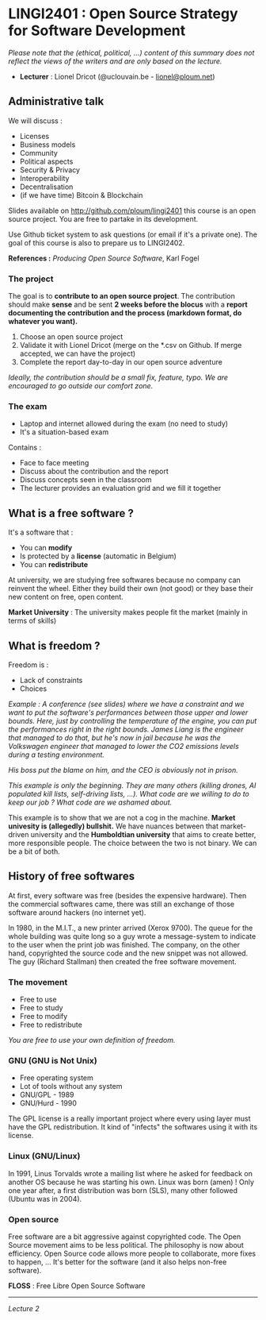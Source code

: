# LINGI2401 : Open Source Strategy for Software Development
*Please note that the (ethical, political, ...) content of this summary does not reflect the views of the writers and are only based on the lecture.*

* **Lecturer** : Lionel Dricot (@uclouvain.be - lionel@ploum.net)

## Administrative talk
We will discuss :
* Licenses
* Business models
* Community
* Political aspects
* Security & Privacy
* Interoperability
* Decentralisation
* (if we have time) Bitcoin & Blockchain

Slides available on http://github.com/ploum/lingi2401 this course is an open source project. You are free to partake in its development.

Use Github ticket system to ask questions (or email if it's a private one). The goal of this course is also to prepare us to LINGI2402.

**References :** *Producing Open Source Software*, Karl Fogel

### The project
The goal is to **contribute to an open source project**. The contribution should make **sense** and be sent **2 weeks before the blocus** with a **report documenting the contribution and the process (markdown format, do whatever you want).**

1. Choose an open source project
2. Validate it with Lionel Dricot (merge on the \*.csv on Github. If merge accepted, we can have the project)
3. Complete the report day-to-day in our open source adventure

*Ideally, the contribution should be a small fix, feature, typo. We are encouraged to go outside our comfort zone.*

### The exam
* Laptop and internet allowed during the exam (no need to study)
* It's a situation-based exam

Contains :
* Face to face meeting
* Discuss about the contribution and the report
* Discuss concepts seen in the classroom
* The lecturer provides an evaluation grid and we fill it together

## What is a free software ?
It's a software that :
* You can **modify**
* Is protected by a **license** (automatic in Belgium)
* You can **redistribute**

At university, we are studying free softwares because no company can reinvent the wheel. Either they build their own (not good) or they base their new content on free, open content.

**Market University** : The university makes people fit the market (mainly in terms of skills)

## What is freedom ?
Freedom is :
* Lack of constraints
* Choices

*Example : A conference (see slides) where we have a constraint and we want to put the software's performances between those upper and lower bounds. Here, just by controlling the temperature of the engine, you can put the performances right in the right bounds.
James Liang is the engineer that managed to do that, but he's now in jail because he was the Volkswagen engineer that managed to lower the CO2 emissions levels during a testing environment.*

*His boss put the blame on him, and the CEO is obviously not in prison.*

*This example is only the beginning. They are many others (killing drones, AI populated kill lists, self-driving lists, ...). What code are we willing to do to keep our job ? What code are we ashamed about.*

This example is to show that we are not a cog in the machine. **Market univesity is (allegedly) bullshit.** We have nuances between that market-driven university and the **Humboldtian university** that aims to create better, more responsible people. The choice between the two is not binary. We can be a bit of both.

## History of free softwares

At first, every software was free (besides the expensive hardware). Then the commercial softwares came, there was still an exchange of those software around hackers (no internet yet).

In 1980, in the M.I.T., a new printer arrived (Xerox 9700). The queue for the whole building was quite long so a guy wrote a message-system to indicate to the user when the print job was finished. The company, on the other hand, copyrighted the source code and the new snippet was not allowed. The guy (Richard Stallman) then created the free software movement.

### The movement
* Free to use
* Free to study
* Free to modify
* Free to redistribute

*You are free to use your own definition of freedom.*

### GNU (GNU is Not Unix)
* Free operating system
* Lot of tools without any system
* GNU/GPL - 1989
* GNU/Hurd - 1990

The GPL license is a really important project where every using layer must have the GPL redistribution. It kind of "infects" the softwares using it with its license.

### Linux (GNU/Linux)
In 1991, Linus Torvalds wrote a mailing list where he asked for feedback on another OS because he was starting his own. Linux was born (amen) !
Only one year after, a first distribution was born (SLS), many other followed (Ubuntu was in 2004).

### Open source
Free software are a bit aggressive against copyrighted code. The Open Source movement aims to be less political. The philosophy is now about efficiency. Open Source code allows more people to collaborate, more fixes to happen, ... It's better for the software (and it also helps non-free software).

**FLOSS** : Free Libre Open Source Software

---
*Lecture 2*
